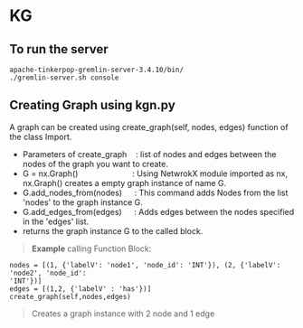 # KG
## To run the server 
``` 
apache-tinkerpop-gremlin-server-3.4.10/bin/
./gremlin-server.sh console
```

## Creating Graph using kgn.py 
A graph can be created using create_graph(self, nodes, edges) function of the
class Import.

* Parameters of create_graph  &nbsp;&nbsp;  : list of nodes and edges between the nodes of the
graph you want to create.
* G = nx.Graph()    &emsp;&emsp;&emsp;&emsp;&emsp;&emsp;&nbsp; : Using NetwrokX module imported as nx, nx.Graph() creates a
empty graph instance of name G.
* G.add_nodes_from(nodes)   &emsp; : This command adds Nodes from the list 'nodes' to
the graph instance G.
* G.add_edges_from(edges)   &emsp; : Adds edges between the nodes specified in the
'edges' list.
* returns the graph instance G to the called block.
>**Example**
>calling Function Block:<br>
```
nodes = [(1, {'labelV': 'node1', 'node_id': 'INT'}), (2, {'labelV': 'node2', 'node_id':
'INT'})]
edges = [(1,2, {'labelV' : 'has'})]
create_graph(self,nodes,edges)  
```
> Creates a graph instance with 2 node and 1 edge
